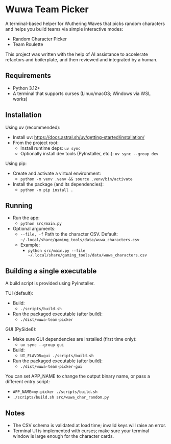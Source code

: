 # Wuwa Team Picker

A terminal-based helper for Wuthering Waves that picks random characters and helps you build teams via simple interactive modes:
- Random Character Picker
- Team Roulette

This project was written with the help of AI assistance to accelerate refactors and boilerplate, and then reviewed and integrated by a human.

## Requirements

- Python 3.12+
- A terminal that supports curses (Linux/macOS; Windows via WSL works)

## Installation

Using uv (recommended):
- Install uv: https://docs.astral.sh/uv/getting-started/installation/
- From the project root:
  - Install runtime deps: `uv sync`
  - Optionally install dev tools (PyInstaller, etc.): `uv sync --group dev`

Using pip:
- Create and activate a virtual environment:
  - `python -m venv .venv && source .venv/bin/activate`
- Install the package (and its dependencies):
  - `python -m pip install .`

## Running

- Run the app:
  - `python src/main.py`
- Optional arguments:
  - `--file, -f` Path to the character CSV. Default: `~/.local/share/gaming_tools/data/wuwa_characters.csv`
  - Example:
    - `python src/main.py --file ~/.local/share/gaming_tools/data/wuwa_characters.csv`

## Building a single executable

A build script is provided using PyInstaller.

TUI (default):
- Build:
  - `./scripts/build.sh`
- Run the packaged executable (after build):
  - `./dist/wuwa-team-picker`

GUI (PySide6):
- Make sure GUI dependencies are installed (first time only):
  - `uv sync --group gui`
- Build:
  - `UI_FLAVOR=gui ./scripts/build.sh`
- Run the packaged executable (after build):
  - `./dist/wuwa-team-picker-gui`

You can set APP_NAME to change the output binary name, or pass a different entry script:
- `APP_NAME=my-picker ./scripts/build.sh`
- `./scripts/build.sh src/wuwa_char_random.py`

## Notes

- The CSV schema is validated at load time; invalid keys will raise an error.
- Terminal UI is implemented with curses; make sure your terminal window is large enough for the character cards.
